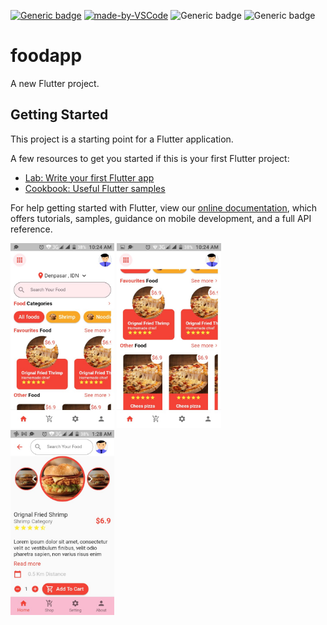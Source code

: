 [![Generic badge](https://img.shields.io/badge/Dart-Programming-<COLOR>.svg)](https://shields.io/)
[![made-by-VSCode](https://img.shields.io/badge/Made%20by-VSCode-1f425f.svg)](https://code.visualstudio.com/)
![Generic badge](https://img.shields.io/badge/Dart-0175C2?style=for-the-badge&logo=dart&logoColor=white)
![Generic badge](https://img.shields.io/badge/Flutter-02569B?style=for-the-badge&logo=flutter&logoColor=white)

# foodapp

A new Flutter project.

## Getting Started

This project is a starting point for a Flutter application.

A few resources to get you started if this is your first Flutter project:

- [Lab: Write your first Flutter app](https://flutter.dev/docs/get-started/codelab)
- [Cookbook: Useful Flutter samples](https://flutter.dev/docs/cookbook)

For help getting started with Flutter, view our
[online documentation](https://flutter.dev/docs), which offers tutorials,
samples, guidance on mobile development, and a full API reference.

<img src="https://github.com/shahzebnaqvi/Food-App-Screen-Design/blob/master/pic/1.jpeg" 
         alt="Login Screen"
         width="33%"/>
<img src="https://github.com/shahzebnaqvi/Food-App-Screen-Design/blob/master/pic/2.jpeg" 
         alt="Login Screen"
         width="33%"/>
<img src="https://github.com/shahzebnaqvi/Food-App-Screen-Design/blob/master/pic/3.jpeg" 
         alt="Login Screen"
         width="33%"/>
